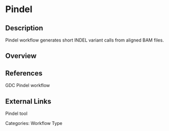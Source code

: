 # Pindel #

## Description ##
Pindel workflow generates short INDEL variant calls from aligned BAM files.

## Overview ##

## References ##
GDC Pindel workflow

## External Links ##
Pindel tool

Categories: Workflow Type
